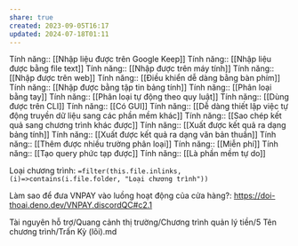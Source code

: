```yaml
---
share: true
created: 2023-09-05T16:17
updated: 2024-07-18T01:11
---
```

Tính năng:: [[Nhập liệu được trên Google Keep]]
Tính năng:: [[Nhập liệu được bằng file text]]
Tính năng:: [[Nhập được trên máy tính]]
Tính năng:: [[Nhập được trên web]]
Tính năng:: [[Điều khiển dễ dàng bằng bàn phím]]
Tính năng:: [[Nhập được bằng tập tin bảng tính]]
Tính năng:: [[Phân loại bằng tay]]
Tính năng:: [[Phân loại tự động theo quy luật]]
Tính năng:: [[Dùng được trên CLI]]
Tính năng:: [[Có GUI]]
Tính năng:: [[Dễ dàng thiết lập việc tự động truyền dữ liệu sang các phần mềm khác]]
Tính năng:: [[Sao chép kết quả sang chương trình khác được]]
Tính năng:: [[Xuất được kết quả ra dạng bảng tính]]
Tính năng:: [[Xuất được kết quả ra dạng văn bản thuần]]
Tính năng:: [[Thêm được nhiều trường phân loại]]
Tính năng:: [[Miễn phí]]
Tính năng:: [[Tạo query phức tạp được]]
Tính năng:: [[Là phần mềm tự do]]

Loại chương trình: `=filter(this.file.inlinks, (i)=>contains(i.file.folder, "Loại chương trình"))`

Làm sao để đưa VNPAY vào luồng hoạt động của cửa hàng?: https://doi-thoai.deno.dev/VNPAY.discordQC#c2.1

Tài nguyên hỗ trợ/Quang cảnh thị trường/Chương trình quản lý tiền/5 Tên chương trình/Trấn Kỳ (lõi).md